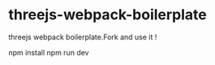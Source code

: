 # threejs-webpack-boilerplate
threejs webpack boilerplate.Fork and use it !

  npm install
  npm run dev
